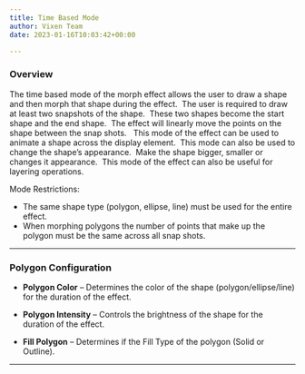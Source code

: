 ```yaml
---
title: Time Based Mode
author: Vixen Team
date: 2023-01-16T10:03:42+00:00

---
```


### Overview

The time based mode of the morph effect allows the user to draw a shape and then morph that shape during the effect.  The user is required to draw at least two snapshots of the shape.  These two shapes become the start shape and the end shape.  The effect will linearly move the points on the shape between the snap shots.   This mode of the effect can be used to animate a shape across the display element.  This mode can also be used to change the shape&#8217;s appearance.  Make the shape bigger, smaller or changes it appearance.  This mode of the effect can also be useful for layering operations.

Mode Restrictions:

  * The same shape type (polygon, ellipse, line) must be used for the entire effect.
  * When morphing polygons the number of points that make up the polygon must be the same across all snap shots.

---

### Polygon Configuration

* **Polygon Color** – Determines the color of the shape (polygon/ellipse/line) for the duration of the effect.

* **Polygon Intensity** – Controls the brightness of the shape for the duration of the effect.

* **Fill Polygon** – Determines if the Fill Type of the polygon (Solid or Outline).



---

